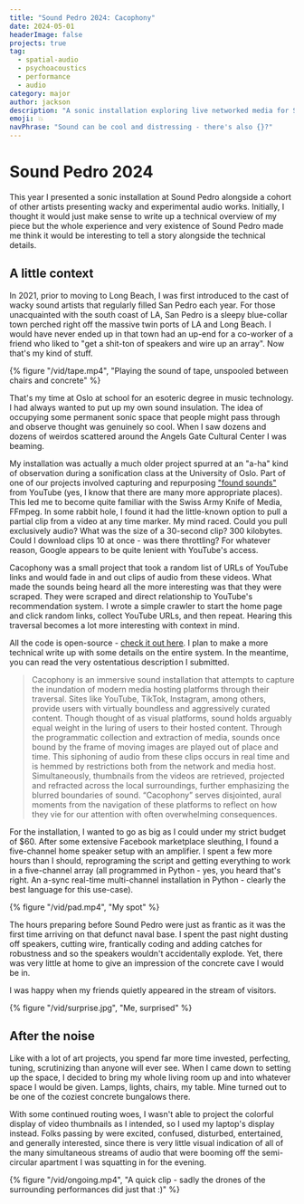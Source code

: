 ```yaml
---
title: "Sound Pedro 2024: Cacophony"
date: 2024-05-01
headerImage: false
projects: true
tag:
  - spatial-audio
  - psychoacoustics
  - performance
  - audio
category: major
author: jackson
description: "A sonic installation exploring live networked media for Sound Pedro 2024"
emoji: 💥
navPhrase: "Sound can be cool and distressing - there's also {}?"
---
```


# Sound Pedro 2024

This year I presented a sonic installation at Sound Pedro alongside a cohort of other artists presenting wacky and experimental audio works. Initially, I thought it would just make sense to write up a technical overview of my piece but the whole experience and very existence of Sound Pedro made me think it would be interesting to tell a story alongside the technical details.

## A little context

In 2021, prior to moving to Long Beach, I was first introduced to the cast of wacky sound artists that regularly filled San Pedro each year. For those unacquainted with the south coast of LA, San Pedro is a sleepy blue-collar town perched right off the massive twin ports of LA and Long Beach. I would have never ended up in that town had an up-end for a co-worker of a friend who liked to "get a shit-ton of speakers and wire up an array". Now that's my kind of stuff.

{% figure "/vid/tape.mp4", "Playing the sound of tape, unspooled between chairs and concrete" %}

That's my time at Oslo at school for an esoteric degree in music technology. I had always wanted to put up my own sound insulation. The idea of occupying some permanent sonic space that people might pass through and observe thought was genuinely so cool. When I saw dozens and dozens of weirdos scattered around the Angels Gate Cultural Center I was beaming.

My installation was actually a much older project spurred at an "a-ha" kind of observation during a sonification class at the University of Oslo. Part of one of our projects involved capturing and repurposing ["found sounds"](https://en.wikipedia.org/wiki/Found_object_%28music%29) from YouTube (yes, I know that there are many more appropriate places). This led me to become quite familiar with the Swiss Army Knife of Media, FFmpeg. In some rabbit hole, I found it had the little-known option to pull a partial clip from a video at any time marker. My mind raced. Could you pull exclusively audio? What was the size of a 30-second clip? 300 kilobytes. Could I download clips 10 at once - was there throttling? For whatever reason, Google appears to be quite lenient with YouTube's access.

Cacophony was a small project that took a random list of URLs of YouTube links and would fade in and out clips of audio from these videos. What made the sounds being heard all the more interesting was that they were scraped. They were scraped and direct relationship to YouTube's recommendation system. I wrote a simple crawler to start the home page and click random links, collect YouTube URLs, and then repeat. Hearing this traversal becomes a lot more interesting with context in mind.

All the code is open-source - [check it out here](https://github.com/jacksongoode/cacophony/). I plan to make a more technical write up with some details on the entire system. In the meantime, you can read the very ostentatious description I submitted.

> Cacophony is an immersive sound installation that attempts to capture the inundation of modern media hosting platforms through their traversal. Sites like YouTube, TikTok, Instagram, among others, provide users with virtually boundless and aggressively curated content. Though thought of as visual platforms, sound holds arguably equal weight in the luring of users to their hosted content. Through the programmatic collection and extraction of media, sounds once bound by the frame of moving images are played out of place and time. This siphoning of audio from these clips occurs in real time and is hemmed by restrictions both from the network and media host. Simultaneously, thumbnails from the videos are retrieved, projected and refracted across the local surroundings, further emphasizing the blurred boundaries of sound. “Cacophony” serves disjointed, aural moments from the navigation of these platforms to reflect on how they vie for our attention with often overwhelming consequences.

For the installation, I wanted to go as big as I could under my strict budget of $60. After some extensive Facebook marketplace sleuthing, I found a five-channel home speaker setup with an amplifier. I spent a few more hours than I should, reprograming the script and getting everything to work in a five-channel array (all programmed in Python - yes, you heard that's right. An a-sync real-time multi-channel installation in Python - clearly the best language for this use-case).

{% figure "/vid/pad.mp4", "My spot" %}

The hours preparing before Sound Pedro were just as frantic as it was the first time arriving on that defunct naval base. I spent the past night dusting off speakers, cutting wire, frantically coding and adding catches for robustness and so the speakers wouldn't accidentally explode. Yet, there was very little at home to give an impression of the concrete cave I would be in.

I was happy when my friends quietly appeared in the stream of visitors.

{% figure "/vid/surprise.jpg", "Me, surprised" %}

## After the noise

Like with a lot of art projects, you spend far more time invested, perfecting, tuning, scrutinizing than anyone will ever see. When I came down to setting up the space, I decided to bring my whole living room up and into whatever space I would be given. Lamps, lights, chairs, my table. Mine turned out to be one of the coziest concrete bungalows there.

With some continued routing woes, I wasn't able to project the colorful display of video thumbnails as I intended, so I used my laptop's display instead. Folks passing by were excited, confused, disturbed, entertained, and generally interested, since there is very little visual indication of all of the many simultaneous streams of audio that were booming off the semi-circular apartment I was squatting in for the evening.

{% figure "/vid/ongoing.mp4", "A quick clip - sadly the drones of the surrounding performances did just that :)" %}
